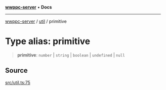 [**wwppc-server**](../../README.md) • **Docs**

***

[wwppc-server](../../modules.md) / [util](../README.md) / primitive

# Type alias: primitive

> **primitive**: `number` \| `string` \| `boolean` \| `undefined` \| `null`

## Source

[src/util.ts:75](https://github.com/WWPPC/WWPPC-server/blob/2f411756995c4ec8bd83114e0be6e407a493af19/src/util.ts#L75)
